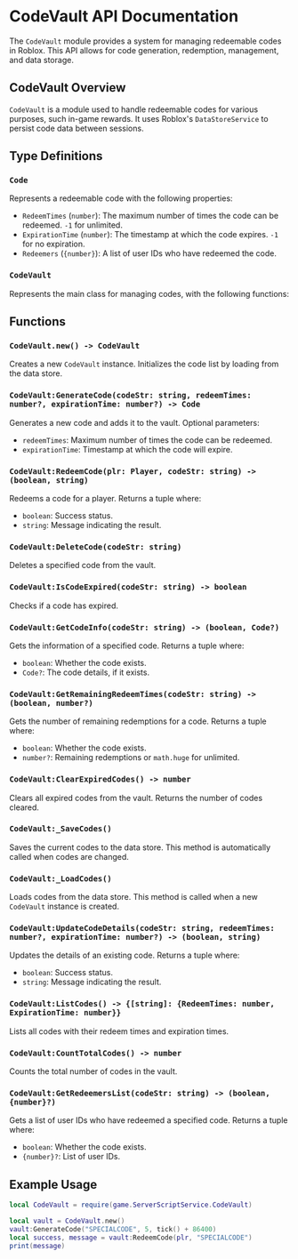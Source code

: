 # CodeVault API Documentation

The `CodeVault` module provides a system for managing redeemable codes in Roblox. This API allows for code generation, redemption, management, and data storage.

## CodeVault Overview

`CodeVault` is a module used to handle redeemable codes for various purposes, such in-game rewards. It uses Roblox's `DataStoreService` to persist code data between sessions.

## Type Definitions

### `Code`

Represents a redeemable code with the following properties:

- `RedeemTimes` (`number`): The maximum number of times the code can be redeemed. `-1` for unlimited.
- `ExpirationTime` (`number`): The timestamp at which the code expires. `-1` for no expiration.
- `Redeemers` (`{number}`): A list of user IDs who have redeemed the code.

### `CodeVault`

Represents the main class for managing codes, with the following functions:

## Functions

### `CodeVault.new() -> CodeVault`

Creates a new `CodeVault` instance. Initializes the code list by loading from the data store.

### `CodeVault:GenerateCode(codeStr: string, redeemTimes: number?, expirationTime: number?) -> Code`

Generates a new code and adds it to the vault. Optional parameters:
- `redeemTimes`: Maximum number of times the code can be redeemed.
- `expirationTime`: Timestamp at which the code will expire.

### `CodeVault:RedeemCode(plr: Player, codeStr: string) -> (boolean, string)`

Redeems a code for a player. Returns a tuple where:
- `boolean`: Success status.
- `string`: Message indicating the result.

### `CodeVault:DeleteCode(codeStr: string)`

Deletes a specified code from the vault.

### `CodeVault:IsCodeExpired(codeStr: string) -> boolean`

Checks if a code has expired.

### `CodeVault:GetCodeInfo(codeStr: string) -> (boolean, Code?)`

Gets the information of a specified code. Returns a tuple where:
- `boolean`: Whether the code exists.
- `Code?`: The code details, if it exists.

### `CodeVault:GetRemainingRedeemTimes(codeStr: string) -> (boolean, number?)`

Gets the number of remaining redemptions for a code. Returns a tuple where:
- `boolean`: Whether the code exists.
- `number?`: Remaining redemptions or `math.huge` for unlimited.

### `CodeVault:ClearExpiredCodes() -> number`

Clears all expired codes from the vault. Returns the number of codes cleared.

### `CodeVault:_SaveCodes()`

Saves the current codes to the data store. This method is automatically called when codes are changed.

### `CodeVault:_LoadCodes()`

Loads codes from the data store. This method is called when a new `CodeVault` instance is created.

### `CodeVault:UpdateCodeDetails(codeStr: string, redeemTimes: number?, expirationTime: number?) -> (boolean, string)`

Updates the details of an existing code. Returns a tuple where:
- `boolean`: Success status.
- `string`: Message indicating the result.

### `CodeVault:ListCodes() -> {[string]: {RedeemTimes: number, ExpirationTime: number}}`

Lists all codes with their redeem times and expiration times.

### `CodeVault:CountTotalCodes() -> number`

Counts the total number of codes in the vault.

### `CodeVault:GetRedeemersList(codeStr: string) -> (boolean, {number}?)`

Gets a list of user IDs who have redeemed a specified code. Returns a tuple where:
- `boolean`: Whether the code exists.
- `{number}?`: List of user IDs.

## Example Usage

```lua
local CodeVault = require(game.ServerScriptService.CodeVault)

local vault = CodeVault.new()
vault:GenerateCode("SPECIALCODE", 5, tick() + 86400)
local success, message = vault:RedeemCode(plr, "SPECIALCODE")
print(message)
```
